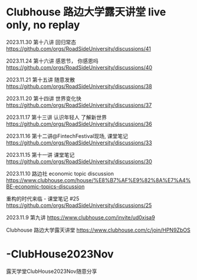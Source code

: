 # Clubhouse 路边大学露天讲堂 live only, no replay
2023.11.30 第十八讲 回归常态
https://github.com/orgs/RoadSideUniversity/discussions/41

2023.11.24 第十六讲 感恩节， 你感恩吗
https://github.com/orgs/RoadSideUniversity/discussions/40

2023.11.21 第十五讲 随意发散
https://github.com/orgs/RoadSideUniversity/discussions/38

2023.11.20 第十四讲 世界变化快 
https://github.com/orgs/RoadSideUniversity/discussions/37

2023.11.17 第十三讲 认识年轻人 了解新世界 
https://github.com/orgs/RoadSideUniversity/discussions/36

2023.11.16 第十二讲@FintechFestival现场, 课堂笔记
https://github.com/orgs/RoadSideUniversity/discussions/33

2023.11.15 第十一讲 课堂笔记 
https://github.com/orgs/RoadSideUniversity/discussions/30

2023.11.10 路边社 economic topic discussion
https://www.clubhouse.com/house/%E8%B7%AF%E9%82%8A%E7%A4%BE-economic-topics-discussion

重构的时代来临 - 课堂笔记 #25
https://github.com/orgs/RoadSideUniversity/discussions/25

2023.11.9 第九讲
https://www.clubhouse.com/invite/ud0xisa9

Clubhouse 路边大学露天讲堂
https://www.clubhouse.com/c/join/HPN9ZbOS

# -ClubHouse2023Nov
露天学堂ClubHouse2023Nov随意分享
